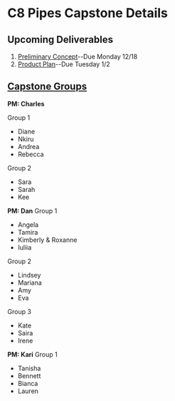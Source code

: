 # C8 Pipes Capstone Details

## Upcoming Deliverables
1. [Preliminary Concept](/concept.md)--Due Monday 12/18
1. [Product Plan](/product-plan.md)--Due Tuesday 1/2

## [Capstone Groups](/groups.md)
**PM: Charles**

Group 1
- Diane  
- Nkiru  
- Andrea  
- Rebecca  

Group 2
- Sara
- Sarah
- Kee


**PM: Dan**
Group 1
- Angela
- Tamira
- Kimberly & Roxanne
- Iuliia

Group 2
- Lindsey
- Mariana
- Amy
- Eva

Group 3
- Kate
- Saira
- Irene

**PM: Kari**
Group 1
- Tanisha
- Bennett
- Bianca
- Lauren
